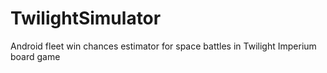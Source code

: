 TwilightSimulator
=================

Android fleet win chances estimator for space battles in Twilight Imperium board game